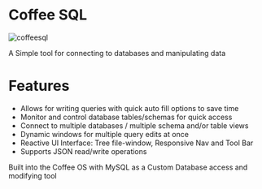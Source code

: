 # Coffee SQL

![coffeesql](https://github.com/user-attachments/assets/651a4c7b-f3be-4a2a-a1cc-91f3b628080d)

A Simple tool for connecting to databases and manipulating data

# Features
- Allows for writing queries with quick auto fill options to save time
- Monitor and control database tables/schemas for quick access
- Connect to multiple databases / multiple schema and/or table views
- Dynamic windows for multiple query edits at once
- Reactive UI Interface: Tree file-window, Responsive Nav and Tool Bar
- Supports JSON read/write operations

Built into the Coffee OS with MySQL as a Custom Database access and modifying tool

